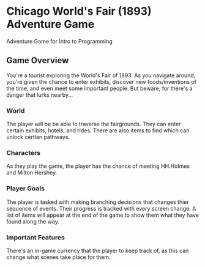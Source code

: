 # Chicago World's Fair (1893) Adventure Game
Adventure Game for Intro to Programming

## Game Overview
You're a tourist exploring the World's Fair of 1893. As you navigate around, you're given the chance to enter exhibits, discover new foods/inventions of the time, and even meet some important people. But beware, for there's a danger that lurks nearby...

### World
The player will be be able to traverse the fairgrounds. They can enter certain exhibits, hotels, and rides. There are also items to find which can unlock certian pathways.

### Characters
As they play the game, the player has the chance of meeting HH.Holmes and Milton Hershey.

### Player Goals
The player is tasked with making branching decisions that changes thier sequence of events. Their progress is tracked with every screen change. A list of items will appear at the end of the game to show them what they have found along the way.

### Important Features
There's an in-game currency that the player to keep track of, as this can change what scenes take place for them.
